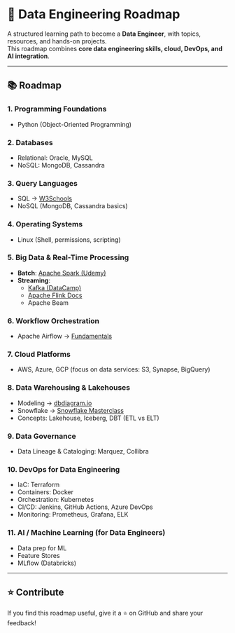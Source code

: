 # 🚀 Data Engineering Roadmap

A structured learning path to become a **Data Engineer**, with topics, resources, and hands-on projects.  
This roadmap combines **core data engineering skills, cloud, DevOps, and AI integration**.

---

## 📚 Roadmap

### 1. Programming Foundations
- Python (Object-Oriented Programming)

### 2. Databases
- Relational: Oracle, MySQL  
- NoSQL: MongoDB, Cassandra  

### 3. Query Languages
- SQL → [W3Schools](https://www.w3schools.com/sql/)  
- NoSQL (MongoDB, Cassandra basics)

### 4. Operating Systems
- Linux (Shell, permissions, scripting)

### 5. Big Data & Real-Time Processing
- **Batch**: [Apache Spark (Udemy)](https://www.udemy.com/course/taming-big-data-with-apache-spark-hands-on/)  
- **Streaming**:  
  - [Kafka (DataCamp)](https://www.datacamp.com/courses/introduction-to-apache-kafka)  
  - [Apache Flink Docs](https://ci.apache.org/projects/flink/flink-docs-stable/)  
  - Apache Beam

### 6. Workflow Orchestration
- Apache Airflow → [Fundamentals](https://airflow.apache.org/docs/apache-airflow/stable/tutorial/fundamentals.html)

### 7. Cloud Platforms
- AWS, Azure, GCP (focus on data services: S3, Synapse, BigQuery)

### 8. Data Warehousing & Lakehouses
- Modeling → [dbdiagram.io](https://dbdiagram.io/home)  
- Snowflake → [Snowflake Masterclass](https://www.udemy.com/course/snowflake-masterclass/?kw=snowflake+master&src=sac&subs_filter_type=subs_only)  
- Concepts: Lakehouse, Iceberg, DBT (ETL vs ELT)

### 9. Data Governance
- Data Lineage & Cataloging: Marquez, Collibra

### 10. DevOps for Data Engineering
- IaC: Terraform  
- Containers: Docker  
- Orchestration: Kubernetes  
- CI/CD: Jenkins, GitHub Actions, Azure DevOps  
- Monitoring: Prometheus, Grafana, ELK  

### 11. AI / Machine Learning (for Data Engineers)
- Data prep for ML  
- Feature Stores  
- MLflow (Databricks)
  
---
## ⭐ Contribute
If you find this roadmap useful, give it a ⭐ on GitHub and share your feedback!  
